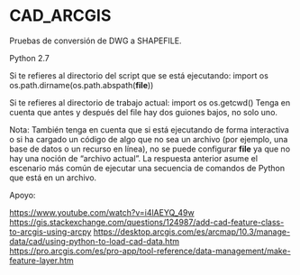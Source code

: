 # CAD_ARCGIS
Pruebas de conversión de DWG a SHAPEFILE.

Python 2.7

Si te refieres al directorio del script que se está ejecutando:
import os os.path.dirname(os.path.abspath(__file__)) 

Si te refieres al directorio de trabajo actual:
import os os.getcwd() 
Tenga en cuenta que antes y después del file hay dos guiones bajos, no solo uno.

Nota: También tenga en cuenta que si está ejecutando de forma interactiva o si ha cargado un código de algo que no sea un archivo (por ejemplo, una base de datos o un recurso en línea), no se puede configurar __file__ ya que no hay una noción de “archivo actual”. La respuesta anterior asume el escenario más común de ejecutar una secuencia de comandos de Python que está en un archivo.


Apoyo:

https://www.youtube.com/watch?v=i4lAEYQ_49w
https://gis.stackexchange.com/questions/124987/add-cad-feature-class-to-arcgis-using-arcpy
https://desktop.arcgis.com/es/arcmap/10.3/manage-data/cad/using-python-to-load-cad-data.htm
https://pro.arcgis.com/es/pro-app/tool-reference/data-management/make-feature-layer.htm